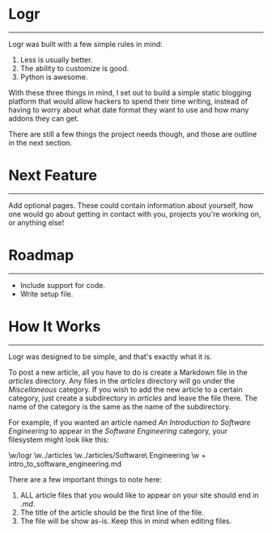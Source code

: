 Logr
====
 - - -

Logr was built with a few simple rules in mind:

1. Less is usually better.
2. The ability to customize is good.
3. Python is awesome.

With these three things in mind, I set out to build a simple static blogging
platform that would allow hackers to spend their time writing, instead of having
to worry about what date format they want to use and how many addons they can
get.

There are still a few things the project needs though, and those are outline in
the next section.

Next Feature
============
 - - -

Add optional pages. These could contain information about yourself, how one
would go about getting in contact with you, projects you're working on, or
anything else!

Roadmap
=======
 - - - 

- Include support for code.
- Write setup file.

How It Works
============
 - - -

Logr was designed to be simple, and that's exactly what it is.

To post a new article, all you have to do is create a Markdown file in the
_articles_ directory. Any files in the _articles_ directory will go under the
_Miscellaneous_ category. If you wish to add the new article to a certain
category, just create a subdirectory in _articles_ and leave the file there. 
The name of the category is the same as the name of the subdirectory.

For example, if you wanted an article named _An Introduction to Software
Engineering_ to appear in the _Software Engineering_ category, your filesystem
might look like this:

\w/logr
\w../articles
\w../articles/Software\ Engineering
\w    + intro\_to\_software\_engineering.md

There are a few important things to note here:

1. ALL article files that you would like to appear on your site should end in
   _.md_.
2. The title of the article should be the first line of the file.
3. The file will be show as-is. Keep this in mind when editing files.
